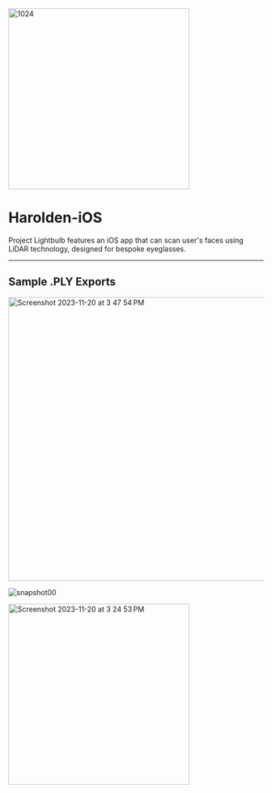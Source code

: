 <img width="357" alt="1024" src="https://github.com/wonmor/Project-Lightbulb/assets/35755386/2748c64c-007b-42c4-8ce9-0c5478782e30">

# Harolden-iOS
Project Lightbulb features an iOS app that can scan user's faces using LiDAR technology, designed for bespoke eyeglasses.

---

## Sample .PLY Exports
<img width="560" alt="Screenshot 2023-11-20 at 3 47 54 PM" src="https://github.com/wonmor/Project-Lightbulb/assets/35755386/53bc8c78-6afd-40c9-adfe-e45881312d3d">

![snapshot00](https://github.com/wonmor/Project-Lightbulb/assets/35755386/b456d80e-688c-4144-b6e0-a36bb05ba8e6)

<img width="357" alt="Screenshot 2023-11-20 at 3 24 53 PM" src="https://github.com/wonmor/Project-Lightbulb/assets/35755386/de5e05bb-9f4e-4ae6-9805-f94b78a5e2d5">
